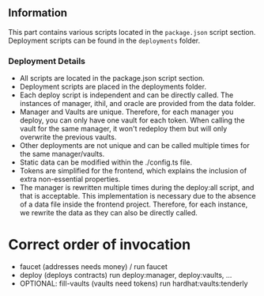 ## Information

This part contains various scripts located in the `package.json` script section. Deployment scripts can be found in the
`deployments` folder.

### Deployment Details

- All scripts are located in the package.json script section.
- Deployment scripts are placed in the deployments folder.
- Each deploy script is independent and can be directly called. The instances of manager, ithil, and oracle are provided
  from the data folder.
- Manager and Vaults are unique. Therefore, for each manager you deploy, you can only have one vault for each token.
  When calling the vault for the same manager, it won't redeploy them but will only overwrite the previous vaults.
- Other deployments are not unique and can be called multiple times for the same manager/vaults.
- Static data can be modified within the ./config.ts file.
- Tokens are simplified for the frontend, which explains the inclusion of extra non-essential properties.
- The manager is rewritten multiple times during the deploy:all script, and that is acceptable. This implementation is
  necessary due to the absence of a data file inside the frontend project. Therefore, for each instance, we rewrite the
  data as they can also be directly called.

# Correct order of invocation

- faucet (addresses needs money) / run faucet
- deploy (deploys contracts) run deploy:manager, deploy:vaults, ...
- OPTIONAL: fill-vaults (vaults need tokens) run hardhat:vaults:tenderly
